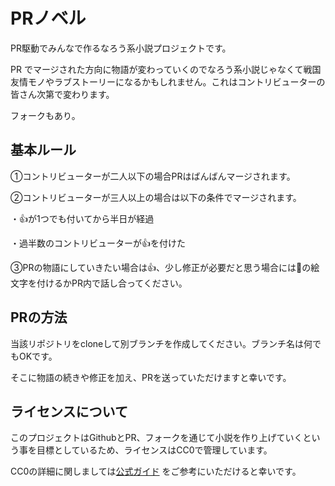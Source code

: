 # PRノベル

PR駆動でみんなで作るなろう系小説プロジェクトです。

PR
でマージされた方向に物語が変わっていくのでなろう系小説じゃなくて戦国友情モノやラブストーリーになるかもしれません。これはコントリビューターの皆さん次第で変わります。

フォークもあり。

## 基本ルール

①コントリビューターが二人以下の場合PRはばんばんマージされます。

②コントリビューターが三人以上の場合は以下の条件でマージされます。

・👍が1つでも付いてから半日が経過

・過半数のコントリビューターが👍を付けた

③PRの物語にしていきたい場合は👍、少し修正が必要だと思う場合には🤨の絵文字を付けるかPR内で話し合ってください。

## PRの方法

当該リポジトリをcloneして別ブランチを作成してください。ブランチ名は何でもOKです。

そこに物語の続きや修正を加え、PRを送っていただけますと幸いです。

## ライセンスについて

このプロジェクトはGithubとPR、フォークを通じて小説を作り上げていくという事を目標としているため、ライセンスはCC0で管理しています。

CC0の詳細に関しましては[公式ガイド](https://creativecommons.jp/sciencecommons/aboutcc0/)
をご参考にいただけると幸いです。

